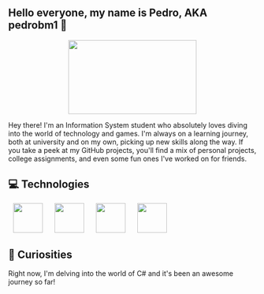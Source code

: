 ## Hello everyone, my name is Pedro, AKA pedrobm1 👋

<p align="center">
<img width="260" height="150" src="https://media1.tenor.com/m/1MfQk9vFF7MAAAAC/anime-bye-bye-maki.gif"></img>
</p>

Hey there! I'm an Information System student who absolutely loves diving into the world of technology and games. I'm always on a learning journey, both at university and on my own, picking up new skills along the way. If you take a peek at my GitHub projects, you'll find a mix of personal projects, college assignments, and even some fun ones I've worked on for friends.

## 💻 Technologies

<p>
<img src="https://cdn.jsdelivr.net/gh/devicons/devicon@latest/icons/react/react-original.svg" width="60" height="60" hspace="10"/>
<img src="https://cdn.jsdelivr.net/gh/devicons/devicon@latest/icons/tailwindcss/tailwindcss-original.svg" width="60" hspace="10"/>
<img src="https://cdn.jsdelivr.net/gh/devicons/devicon@latest/icons/typescript/typescript-original.svg" width="60" height="60" hspace="10""/>
<img src="https://cdn.jsdelivr.net/gh/devicons/devicon@latest/icons/javascript/javascript-original.svg" width="60" height="60" hspace="10"/>
</p>


## 🧐 Curiosities
Right now, I'm delving into the world of C# and it's been an awesome journey so far!
